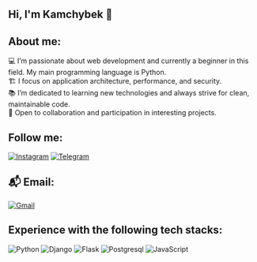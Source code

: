 ## Hi, I'm Kamchybek 👋

## About me:

💻 I’m passionate about web development and currently a beginner in this field. My main programming language is Python.<br/>
🏗️ I focus on application architecture, performance, and security.<br/>
📚 I’m dedicated to learning new technologies and always strive for clean, maintainable code.<br/>
🤝 Open to collaboration and participation in interesting projects.<br/>

## Follow me:
[![Instagram](https://img.shields.io/badge/-Instagram-090909?style=for-the-badge&logo=Instagram&logoColor=B4068E)](https://www.instagram.com/kam.4y/)
[![Telegram](https://img.shields.io/badge/-Telegram-090909?style=for-the-badge&logo=Telegram&logoColor=27A0D9)](https://t.me/tobish78)


## 📬 Email:
[![Gmail](https://img.shields.io/static/v1?label=gmail&message=kamchy2501@gmail.com&color=red&style=for-the-badge&logo=gmail&logoColor=white)](mailto:kamchy2501@gmail.com)



## Experience with the following tech stacks:

![Python](https://img.shields.io/badge/-python-ffffff?style=for-the-badge&logo=python)
![Django](https://img.shields.io/badge/-Djangо-0C4B33?style=for-the-badge&logo=django)
![Flask](https://img.shields.io/badge/-Flask-ffffff?style=for-the-badge&logo=flask)
![Postgresql](https://img.shields.io/badge/-Postgresql-50b0f0?style=for-the-badge&logo=postgresql&logoColor=ffffff)
![JavaScript](https://img.shields.io/badge/-JavaScript-0C4B33?style=for-the-badge&logo=javascript)

